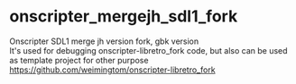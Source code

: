 # onscripter_mergejh_sdl1_fork
Onscripter SDL1 merge jh version fork, gbk version  
It's used for debugging onscripter-libretro_fork code, but also can be used as template project for other purpose   
https://github.com/weimingtom/onscripter-libretro_fork  
